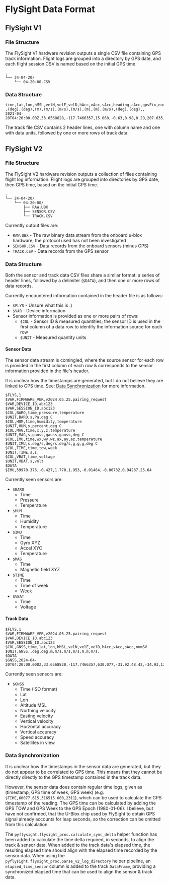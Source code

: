 # FlySight Data Format
## FlySight V1
### File Structure
The FlySight V1 hardware revision outputs a single CSV file containing GPS track information. Flight logs are grouped into a directory by GPS date, and each flight session CSV is named based on the initial GPS time.

```
.
└── 24-04-20/
    └── 04-20-00.CSV
```

### Data Structure
```
time,lat,lon,hMSL,velN,velE,velD,hAcc,vAcc,sAcc,heading,cAcc,gpsFix,numSV
,(deg),(deg),(m),(m/s),(m/s),(m/s),(m),(m),(m/s),(deg),(deg),,
2021-04-20T04:20:00.00Z,33.6568828,-117.7466357,15.060,-0.63,0.98,0.29,207.635,481.468,7.15,0.00000,180.00000,3,4
```

The track file CSV contains 2 header lines, one with column name and one with data units, followed by one or more rows of track data.

## FlySight V2
### File Structure
The FlySight V2 hardware revision outputs a collection of files containing flight log information. Flight logs are grouped into directories by GPS date, then GPS time, based on the initial GPS time.

```
.
└── 24-04-20/
    └── 04-20-00/
        ├── RAW.UBX
        ├── SENSOR.CSV
        └── TRACK.CSV
```

Currently output files are:

  * `RAW.UBX` - The raw binary data stream from the onboard u-blox hardware; the protocol used has not been investigated
  * `SENSOR.CSV` - Data records from the onboard sensors (minus GPS)
  * `TRACK.CSV` - Data records from the GPS sensor

### Data Structure
Both the sensor and track data CSV files share a similar format: a series of header lines, followed by a delimiter (`$DATA`), and then one or more rows of data records.

Currently encountered information contained in the header file is as follows:

  * `$FLYS` - Unsure what this is :)
  * `$VAR` - Device information
  * Sensor information is provided as one or more pairs of rows:
    * `$COL` - Sensor ID & measured quantities; the sensor ID is used in the first column of a data row to identify the information source for each row
    * `$UNIT` - Measured quantity units

#### Sensor Data
The sensor data stream is comingled, where the source sensor for each row is provided in the first column of each row & corresponds to the sensor information provided in the file's header.

It is unclear how the timestamps are generated, but I do not believe they are linked to GPS time. See: [Data Synchronization](#data-synchronization) for more information.

```
$FLYS,1
$VAR,FIRMWARE_VER,v2024.05.25.pairing_request
$VAR,DEVICE_ID,abc123
$VAR,SESSION_ID,abc123
$COL,BARO,time,pressure,temperature
$UNIT,BARO,s,Pa,deg C
$COL,HUM,time,humidity,temperature
$UNIT,HUM,s,percent,deg C
$COL,MAG,time,x,y,z,temperature
$UNIT,MAG,s,gauss,gauss,gauss,deg C
$COL,IMU,time,wx,wy,wz,ax,ay,az,temperature
$UNIT,IMU,s,deg/s,deg/s,deg/s,g,g,g,deg C
$COL,TIME,time,tow,week
$UNIT,TIME,s,s,
$COL,VBAT,time,voltage
$UNIT,VBAT,s,volt
$DATA
$IMU,59970.376,-0.427,1.770,1.953,-0.01464,-0.00732,0.94287,25.64
```

Currently seen sensors are:

  * `$BARO`
    * Time
    * Pressure
    * Temperature
  * `$HUM`
    * Time
    * Humidity
    * Temperature
  * `$IMU`
    * Time
    * Gyro XYZ
    * Accel XYC
    * Temperature
  * `$MAG`
    * Time
    * Magnetic field XYZ
  * `$TIME`
    * Time
    * Time of week
    * Week
  * `$VBAT`
    * Time
    * Voltage

#### Track Data

```
$FLYS,1
$VAR,FIRMWARE_VER,v2024.05.25.pairing_request
$VAR,DEVICE_ID,abc123
$VAR,SESSION_ID,abc123
$COL,GNSS,time,lat,lon,hMSL,velN,velE,velD,hAcc,vAcc,sAcc,numSV
$UNIT,GNSS,,deg,deg,m,m/s,m/s,m/s,m,m,m/s,
$DATA
$GNSS,2024-04-20T04:20:00.000Z,33.6568828,-117.7466357,630.077,-31.92,48.42,-34.93,136.117,170.718,4.74,4
```

Currently seen sensors are:

  * `$GNSS`
    * Time (ISO format)
    * Lat
    * Lon
    * Altitude MSL
    * Northing velocity
    * Easting velocity
    * Vertical velocity
    * Horzontal accuracy
    * Vertical accuracy
    * Speed accuracy
    * Satellites in view

### Data Synchronization
It is unclear how the timestamps in the sensor data are generated, but they do not appear to be correlated to GPS time. This means that they cannot be directly directly to the GPS timestamp contained in the track data.

However, the sensor data does contain regular time logs, given as (timestamp, GPS time of week, GPS week) (e.g. `$TIME,60077.615,316515.000,2311`), which can be used to calculate the GPS timestamp of the reading. The GPS time can be calculated by adding the GPS TOW and GPS Week to the GPS Epoch (1980-01-06). I believe, but have not confirmed, that the U-Blox chip used by FlySight to obtain GPS signal already accounts for leap seconds, so the correction can be omitted from this calculation.

The `pyflysight.flysight_proc.calculate_sync_delta` helper function has been added to calculate the time delta required, in seconds, to align the track & sensor data. When added to the track data's elapsed time, the resulting elapsed time should align with the elapsed time recorded by the sensor data. When using the `pyflysight.flysight_proc.parse_v2_log_directory` helper pipeline, an `elapsed_time_sensor` column is added to the track `DataFrame`, providing a synchronized elapsed time that can be used to align the sensor & track data.
